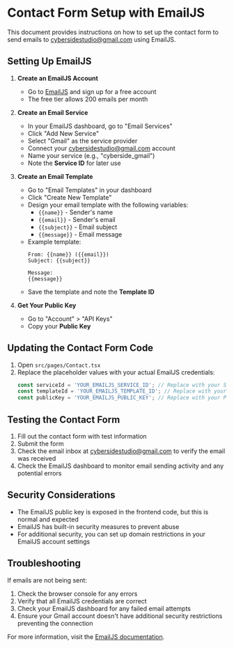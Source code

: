 # Contact Form Setup with EmailJS

This document provides instructions on how to set up the contact form to send emails to cybersidestudio@gmail.com using EmailJS.

## Setting Up EmailJS

1. **Create an EmailJS Account**
   - Go to [EmailJS](https://www.emailjs.com/) and sign up for a free account
   - The free tier allows 200 emails per month

2. **Create an Email Service**
   - In your EmailJS dashboard, go to "Email Services"
   - Click "Add New Service"
   - Select "Gmail" as the service provider
   - Connect your cybersidestudio@gmail.com account
   - Name your service (e.g., "cyberside_gmail")
   - Note the **Service ID** for later use

3. **Create an Email Template**
   - Go to "Email Templates" in your dashboard
   - Click "Create New Template"
   - Design your email template with the following variables:
     - `{{name}}` - Sender's name
     - `{{email}}` - Sender's email
     - `{{subject}}` - Email subject
     - `{{message}}` - Email message
   - Example template:
     ```
     From: {{name}} ({{email}})
     Subject: {{subject}}
     
     Message:
     {{message}}
     ```
   - Save the template and note the **Template ID**

4. **Get Your Public Key**
   - Go to "Account" > "API Keys"
   - Copy your **Public Key**

## Updating the Contact Form Code

1. Open `src/pages/Contact.tsx`
2. Replace the placeholder values with your actual EmailJS credentials:
   ```javascript
   const serviceId = 'YOUR_EMAILJS_SERVICE_ID'; // Replace with your Service ID
   const templateId = 'YOUR_EMAILJS_TEMPLATE_ID'; // Replace with your Template ID
   const publicKey = 'YOUR_EMAILJS_PUBLIC_KEY'; // Replace with your Public Key
   ```

## Testing the Contact Form

1. Fill out the contact form with test information
2. Submit the form
3. Check the email inbox at cybersidestudio@gmail.com to verify the email was received
4. Check the EmailJS dashboard to monitor email sending activity and any potential errors

## Security Considerations

- The EmailJS public key is exposed in the frontend code, but this is normal and expected
- EmailJS has built-in security measures to prevent abuse
- For additional security, you can set up domain restrictions in your EmailJS account settings

## Troubleshooting

If emails are not being sent:

1. Check the browser console for any errors
2. Verify that all EmailJS credentials are correct
3. Check your EmailJS dashboard for any failed email attempts
4. Ensure your Gmail account doesn't have additional security restrictions preventing the connection

For more information, visit the [EmailJS documentation](https://www.emailjs.com/docs/). 